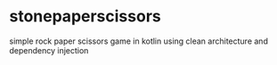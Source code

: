 # stonepaperscissors
simple rock paper scissors game in kotlin using clean architecture and dependency injection
